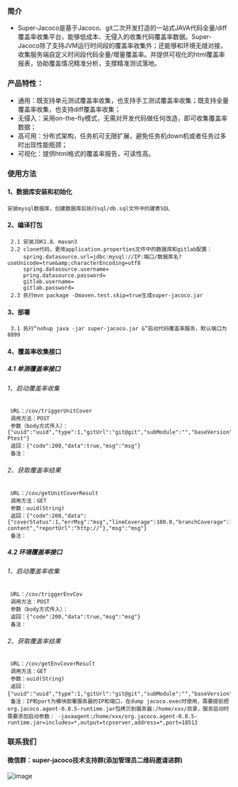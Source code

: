 ### 简介
+ Super-Jacoco是基于Jacoco、git二次开发打造的一站式JAVA代码全量/diff覆盖率收集平台，能够低成本、无侵入的收集代码覆盖率数据。Super-Jacoco除了支持JVM运行时间段的覆盖率收集外；还能够和环境无缝对接，收集服务端自定义时间段代码全量/增量覆盖率。并提供可视化的html覆盖率报表，协助覆盖情况精准分析，支撑精准测试落地。

### 产品特性：
+ 通用：既支持单元测试覆盖率收集，也支持手工测试覆盖率收集；既支持全量覆盖率收集，也支持diff覆盖率收集；
+ 无侵入：采用on-the-fly模式，无需对开发代码做任何改造，即可收集覆盖率数据；
+ 高可用：分布式架构，任务机可无限扩展，避免任务机down机或者任务过多时出现性能瓶颈；
+ 可视化：提供html格式的覆盖率报告，可读性高。

### 使用方法
#### 1、数据库安装和初始化
	安装mysql数据库，创建数据库后执行sql/db.sql文件中的建表SQL
#### 2、编译打包
	 2.1 安装JDK1.8、mavan3
	 2.2 clone代码，更改application.properties文件中的数据库和gitlab配置：
		 spring.datasource.url=jdbc:mysql://IP:端口/数据库名?useUnicode=true&amp;characterEncoding=utf8
		 spring.datasource.username=
		 pring.datasource.password=
		 gitlab.username=
		 gitlab.password=
	 2.3 执行mvn package -Dmaven.test.skip=true生成super-jacoco.jar
#### 3、部署
	 3.1 执行“nohup java -jar super-jacoco.jar &”启动代码覆盖率服务，默认端口为8899
#### 4、覆盖率收集接口
##### 4.1 单测覆盖率接口
###### 1、启动覆盖率收集
	 URL：/cov/triggerUnitCover
	 调用方法：POST
	 参数（body方式传入）：{"uuid":"uuid","type":1,"gitUrl":"git@git","subModule":"","baseVersion":"master","nowVersion":"feature","envType":"-Ptest"}
	 返回：{"code":200,"data":true,"msg":"msg"}
	 备注：
###### 2、获取覆盖率结果
	 URL：/cov/getUnitCoverResult
	 调用方法：GET
	 参数：uuid(String)
	 返回：{"code":200,"data":{"coverStatus":1,"errMsg":"msg","lineCoverage":100.0,"branchCoverage":100.0,"logFile":"file content","reportUrl":"http://"},"msg":"msg"}
	 备注：
##### 4.2 环境覆盖率接口
###### 1、启动覆盖率收集
	 URL：/cov/triggerEnvCov
	 调用方法：POST
	 参数（body方式传入）：
	 返回：{"code":200,"data":true,"msg":"msg"}
	 备注：
###### 2、获取覆盖率结果
	 URL：/cov/getEnvCoverResult
	 调用方法：GET
	 参数：uuid(String)
	 返回：{"uuid":"uuid","type":1,"gitUrl":"git@git","subModule":"","baseVersion":"master","nowVersion":"feature"，"ip":"127.0.0.1","port":"8088"}
	 备注：IP和port为模块部署服务器的IP和端口，在dump jacoco.exec时使用，需要提前把org.jacoco.agent-0.8.5-runtime.jar包拷贝到服务器:/home/xxx/目录，服务启动时需要添加启动参数： -javaagent:/home/xxx/org.jacoco.agent-0.8.5-runtime.jar=includes=*,output=tcpserver,address=*,port=18513

### 联系我们
#### 微信群：super-jacoco技术支持群(添加管理员二维码邀请进群)
![image](https://github.com/didichuxing/super-jacoco/blob/master/%E7%AE%A1%E7%90%86%E5%91%98%E5%BE%AE%E4%BF%A1%E4%BA%8C%E7%BB%B4%E7%A0%81.png)

